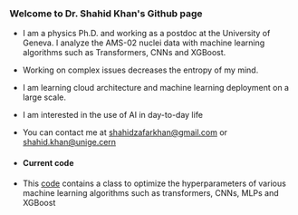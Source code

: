 ### Welcome to Dr. Shahid Khan's Github page

- I am a physics Ph.D. and working as a postdoc at the University of Geneva. I analyze the AMS-02 nuclei data with machine learning algorithms such as Transformers, CNNs and XGBoost.
- Working on complex issues decreases the entropy of my mind. 
- I am learning cloud architecture and machine learning deployment on a large scale. 
- I am interested in the use of AI in day-to-day life
- You can contact me at shahidzafarkhan@gmail.com or shahid.khan@unige.cern

- #### Current code
- This [code]([https://www.example.com](https://github.com/shahidzk1/HP_OPT))
 contains a class to optimize the hyperparameters of various machine learning algorithms such as transformers, CNNs, MLPs and XGBoost
